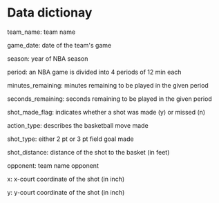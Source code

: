 # Data dictionay

team_name: team name

game_date: date of the team's game

season: year of NBA season

period: an NBA game is divided into 4 periods of 12 min each

minutes_remaining: minutes remaining to be played in the given period

seconds_remaining: seconds remaining to be played in the given period

shot_made_flag: indicates whether a shot was made (y) or missed (n)

action_type: describes the basketball move made

shot_type: either 2 pt or 3 pt field goal made

shot_distance: distance of the shot to the basket (in feet)

opponent: team name opponent

x: x-court coordinate of the shot (in inch)

y: y-court coordinate of the shot (in inch)